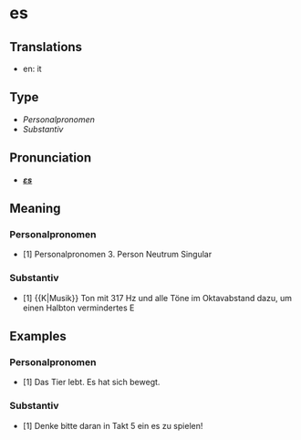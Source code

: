 # es
## Translations
- en: it
## Type
- _Personalpronomen_
- _Substantiv_
## Pronunciation
- **_[ɛs](https://commons.wikimedia.org/wiki/File:De-es.ogg)_**
## Meaning
### Personalpronomen
- [1] Personalpronomen 3. Person Neutrum Singular
### Substantiv
- [1] {{K|Musik}} Ton mit 317 Hz und alle Töne im Oktavabstand dazu, um einen Halbton vermindertes E
## Examples
### Personalpronomen
- [1] Das Tier lebt. Es hat sich bewegt.
### Substantiv
- [1] Denke bitte daran in Takt 5 ein es zu spielen!
